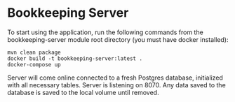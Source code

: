 # Bookkeeping Server
To start using the application, run the following commands from the bookkeeping-server module root directory (you must have docker installed):

`mvn clean package`  
`docker build -t bookkeeping-server:latest .`  
`docker-compose up`

Server will come online connected to a fresh Postgres database, initialized with all necessary tables.
Server is listening on 8070. Any data saved to the database is saved to the local volume until removed.
